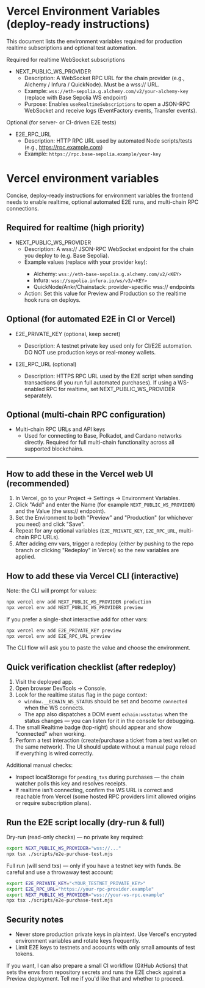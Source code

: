 # Vercel Environment Variables (deploy-ready instructions)

This document lists the environment variables required for production realtime subscriptions and optional test automation.

Required for realtime WebSocket subscriptions

- NEXT_PUBLIC_WS_PROVIDER
  - Description: A WebSocket RPC URL for the chain provider (e.g., Alchemy / Infura / QuickNode). Must be a wss:// URL.
  - Example: `wss://eth-sepolia.g.alchemy.com/v2/your-alchemy-key` (replace with Base Sepolia WS endpoint)
  - Purpose: Enables `useRealtimeSubscriptions` to open a JSON-RPC WebSocket and receive logs (EventFactory events, Transfer events).

Optional (for server- or CI-driven E2E tests)

- E2E_RPC_URL
  - Description: HTTP RPC URL used by automated Node scripts/tests (e.g., https://rpc.example.com)
  - Example: `https://rpc.base-sepolia.example/your-key`

# Vercel environment variables

Concise, deploy-ready instructions for environment variables the frontend needs to enable realtime, optional automated E2E runs, and multi-chain RPC connections.

## Required for realtime (high priority)

- NEXT_PUBLIC_WS_PROVIDER
  - Description: A wss:// JSON-RPC WebSocket endpoint for the chain you deploy to (e.g. Base Sepolia).
  - Example values (replace <KEY> with your provider key):
    - Alchemy: `wss://eth-base-sepolia.g.alchemy.com/v2/<KEY>`
    - Infura: `wss://sepolia.infura.io/ws/v3/<KEY>`
    - QuickNode/Ankr/Chainstack: provider-specific wss:// endpoints
  - Action: Set this value for Preview and Production so the realtime hook runs on deploys.

## Optional (for automated E2E in CI or Vercel)

- E2E_PRIVATE_KEY (optional, keep secret)
  - Description: A testnet private key used only for CI/E2E automation. DO NOT use production keys or real-money wallets.

- E2E_RPC_URL (optional)
  - Description: HTTPS RPC URL used by the E2E script when sending transactions (if you run full automated purchases). If using a WS-enabled RPC for realtime, set NEXT_PUBLIC_WS_PROVIDER separately.

## Optional (multi-chain RPC configuration)

- Multi-chain RPC URLs and API keys
  - Used for connecting to Base, Polkadot, and Cardano networks directly. Required for full multi-chain functionality across all supported blockchains.

---

## How to add these in the Vercel web UI (recommended)

1. In Vercel, go to your Project → Settings → Environment Variables.
2. Click "Add" and enter the Name (for example `NEXT_PUBLIC_WS_PROVIDER`) and the Value (the wss:// endpoint).
3. Set the Environment to both "Preview" and "Production" (or whichever you need) and click "Save".
4. Repeat for any optional variables (`E2E_PRIVATE_KEY`, `E2E_RPC_URL`, multi-chain RPC URLs).
5. After adding env vars, trigger a redeploy (either by pushing to the repo branch or clicking "Redeploy" in Vercel) so the new variables are applied.

## How to add these via Vercel CLI (interactive)

Note: the CLI will prompt for values:

```bash
npx vercel env add NEXT_PUBLIC_WS_PROVIDER production
npx vercel env add NEXT_PUBLIC_WS_PROVIDER preview
```

If you prefer a single-shot interactive add for other vars:

```bash
npx vercel env add E2E_PRIVATE_KEY preview
npx vercel env add E2E_RPC_URL preview
```

The CLI flow will ask you to paste the value and choose the environment.

## Quick verification checklist (after redeploy)

1. Visit the deployed app.
2. Open browser DevTools → Console.
3. Look for the realtime status flag in the page context:
   - `window.__ECHAIN_WS_STATUS` should be set and become `connected` when the WS connects.
   - The app also dispatches a DOM event `echain:wsstatus` when the status changes — you can listen for it in the console for debugging.
4. The small Realtime badge (top-right) should appear and show "connected" when working.
5. Perform a test interaction (create/purchase a ticket from a test wallet on the same network). The UI should update without a manual page reload if everything is wired correctly.

Additional manual checks:

- Inspect localStorage for `pending_txs` during purchases — the chain watcher polls this key and resolves receipts.
- If realtime isn't connecting, confirm the WS URL is correct and reachable from Vercel (some hosted RPC providers limit allowed origins or require subscription plans).

## Run the E2E script locally (dry-run & full)

Dry-run (read-only checks) — no private key required:

```bash
export NEXT_PUBLIC_WS_PROVIDER="wss://..."
npx tsx ./scripts/e2e-purchase-test.mjs
```

Full run (will send txs) — only if you have a testnet key with funds. Be careful and use a throwaway test account:

```bash
export E2E_PRIVATE_KEY="<YOUR_TESTNET_PRIVATE_KEY>"
export E2E_RPC_URL="https://your-rpc-provider.example"
export NEXT_PUBLIC_WS_PROVIDER="wss://your-ws-rpc.example"
npx tsx ./scripts/e2e-purchase-test.mjs
```

## Security notes

- Never store production private keys in plaintext. Use Vercel's encrypted environment variables and rotate keys frequently.
- Limit E2E keys to testnets and accounts with only small amounts of test tokens.

If you want, I can also prepare a small CI workflow (GitHub Actions) that sets the envs from repository secrets and runs the E2E check against a Preview deployment. Tell me if you'd like that and whether to proceed.
